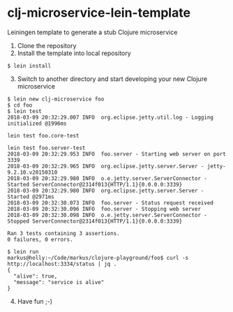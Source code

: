 # clj-microservice-lein-template
Leiningen template to generate a stub Clojure microservice

1. Clone the repository
2. Install the template into local repository
```
$ lein install
```
3. Switch to another directory and start developing your new Clojure microservice
```
$ lein new clj-microservice foo
$ cd foo
$ lein test
2018-03-09 20:32:29.007 INFO  org.eclipse.jetty.util.log - Logging initialized @1996ms

lein test foo.core-test

lein test foo.server-test
2018-03-09 20:32:29.953 INFO  foo.server - Starting web server on port 3339
2018-03-09 20:32:29.965 INFO  org.eclipse.jetty.server.Server - jetty-9.2.10.v20150310
2018-03-09 20:32:29.980 INFO  o.e.jetty.server.ServerConnector - Started ServerConnector@2314f013{HTTP/1.1}{0.0.0.0:3339}
2018-03-09 20:32:29.980 INFO  org.eclipse.jetty.server.Server - Started @2971ms
2018-03-09 20:32:30.073 INFO  foo.server - Status request received
2018-03-09 20:32:30.096 INFO  foo.server - Stopping web server
2018-03-09 20:32:30.098 INFO  o.e.jetty.server.ServerConnector - Stopped ServerConnector@2314f013{HTTP/1.1}{0.0.0.0:3339}

Ran 3 tests containing 3 assertions.
0 failures, 0 errors.

$ lein run
markus@holly:~/Code/markus/clojure-playground/foo$ curl -s http://localhost:3334/status | jq .
{
  "alive": true,
  "message": "service is alive"
}
```
4. Have fun ;-)
